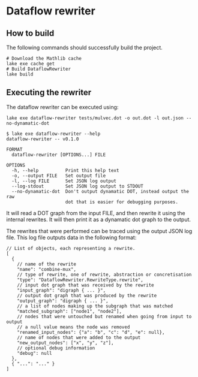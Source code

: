 # Dataflow rewriter

## How to build

The following commands should successfully build the project.

```shell
# Download the Mathlib cache
lake exe cache get
# Build DataflowRewriter
lake build
```

## Executing the rewriter

The dataflow rewriter can be executed using:

```shell
lake exe dataflow-rewriter tests/mulvec.dot -o out.dot -l out.json --no-dynamatic-dot
```

```text
$ lake exe dataflow-rewriter --help
dataflow-rewriter -- v0.1.0

FORMAT
  dataflow-rewriter [OPTIONS...] FILE

OPTIONS
  -h, --help          Print this help text
  -o, --output FILE   Set output file
  -l, --log FILE      Set JSON log output
  --log-stdout        Set JSON log output to STDOUT
  --no-dynamatic-dot  Don't output dynamatic DOT, instead output the raw
                      dot that is easier for debugging purposes.
```

It will read a DOT graph from the input FILE, and then rewrite it using the internal rewrites.  It will then print it as
a dynamatic dot graph to the output.

The rewrites that were performed can be traced using the output JSON log file.  This log file outputs data in the
following format:

```json5
// List of objects, each representing a rewrite.
[
  {
    // name of the rewrite
    "name": "combine-mux",
    // type of rewrite, one of rewrite, abstraction or concretisation
    "type": "DataflowRewriter.RewriteType.rewrite",
    // input dot graph that was received by the rewrite
    "input_graph": "digraph { ... }",
    // output dot graph that was produced by the rewrite
    "output_graph": "digraph { ... }",
    // a list of nodes making up the subgraph that was matched
    "matched_subgraph": ["node1", "node2"],
    // nodes that were untouched but renamed when going from input to output
    // a null value means the node was removed
    "renamed_input_nodes": {"a": "b", "c": "d", "e": null},
    // name of nodes that were added to the output
    "new_output_nodes": ["x", "y", "z"],
    // optional debug information
    "debug": null
  },
  { "...": "..." }
]
```
